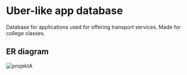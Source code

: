 # Uber-like app database
Database for applications used for offering transport services. Made for college classes. 

## ER diagram
![projektA](https://user-images.githubusercontent.com/25506665/75592241-16069580-5a82-11ea-989b-4a0056fa6cdb.png)

